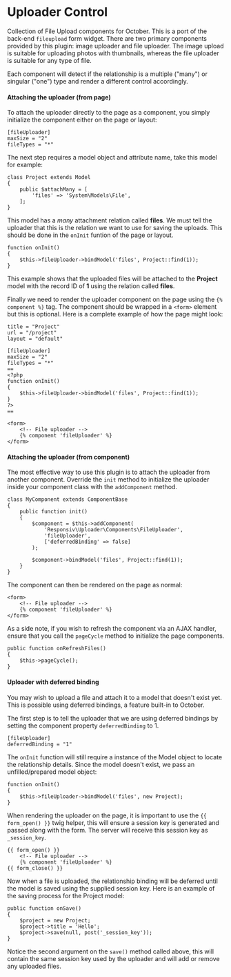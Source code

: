 # Uploader Control

Collection of File Upload components for October. This is a port of the back-end `fileupload` form widget. There are two primary components provided by this plugin: image uploader and file uploader. The image upload is suitable for uploading photos with thumbnails, whereas the file uploader is suitable for any type of file.

Each component will detect if the relationship is a multiple ("many") or singular ("one") type and render a different control accordingly.

#### Attaching the uploader (from page)

To attach the uploader directly to the page as a component, you simply initialize the component either on the page or layout:

    [fileUploader]
    maxSize = "2"
    fileTypes = "*"

The next step requires a model object and attribute name, take this model for example:

    class Project extends Model
    {
        public $attachMany = [
            'files' => 'System\Models\File',
        ];
    }

This model has a *many* attachment relation called **files**. We must tell the uploader that this is the relation we want to use for saving the uploads. This should be done in the `onInit` funtion of the page or layout.

    function onInit()
    {
        $this->fileUploader->bindModel('files', Project::find(1));
    }

This example shows that the uploaded files will be attached to the **Project** model with the record ID of **1** using the relation called **files**.

Finally we need to render the uploader component on the page using the `{% component %}` tag. The component should be wrapped in a `<form>` element but this is optional. Here is a complete example of how the page might look:

    title = "Project"
    url = "/project"
    layout = "default"

    [fileUploader]
    maxSize = "2"
    fileTypes = "*"
    ==
    <?php
    function onInit()
    {
        $this->fileUploader->bindModel('files', Project::find(1));
    }
    ?>
    ==

    <form>
        <!-- File uploader -->
        {% component 'fileUploader' %}
    </form>

#### Attaching the uploader (from component)

The most effective way to use this plugin is to attach the uploader from another component. Override the `init` method to initialize the uploader inside your component class with the `addComponent` method.

    class MyComponent extends ComponentBase
    {
        public function init()
        {
            $component = $this->addComponent(
                'Responsiv\Uploader\Components\FileUploader',
                'fileUploader',
                ['deferredBinding' => false]
            );

            $component->bindModel('files', Project::find(1));
        }
    }

The component can then be rendered on the page as normal:

    <form>
        <!-- File uploader -->
        {% component 'fileUploader' %}
    </form>

As a side note, if you wish to refresh the component via an AJAX handler, ensure that you call the `pageCycle` method to initialize the page components.

    public function onRefreshFiles()
    {
        $this->pageCycle();
    }

#### Uploader with deferred binding

You may wish to upload a file and attach it to a model that doesn't exist yet. This is possible using deferred bindings, a feature built-in to October.

The first step is to tell the uploader that we are using deferred bindings by setting the component property `deferredBinding` to 1.

    [fileUploader]
    deferredBinding = "1"

The `onInit` function will still require a instance of the Model object to locate the relationship details. Since the model doesn't exist, we pass an unfilled/prepared model object:

    function onInit()
    {
        $this->fileUploader->bindModel('files', new Project);
    }

When rendering the uploader on the page, it is important to use the `{{ form_open() }}` twig helper, this will ensure a session key is generated and passed along with the form. The server will receive this session key as `_session_key`.

    {{ form_open() }}
        <!-- File uploader -->
        {% component 'fileUploader' %}
    {{ form_close() }}

Now when a file is uploaded, the relationship binding will be deferred until the model is saved using the supplied session key. Here is an example of the saving process for the Project model:

    public function onSave()
    {
        $project = new Project;
        $project->title = 'Hello';
        $project->save(null, post('_session_key'));
    }

Notice the second argument on the `save()` method called above, this will contain the same session key used by the uploader and will add or remove any uploaded files.
